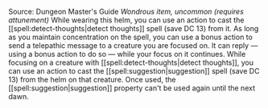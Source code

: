 Source: Dungeon Master's Guide
*Wondrous item, uncommon (requires attunement)*
While wearing this helm, you can use an action to cast the [[spell:detect-thoughts|detect thoughts]] spell (save DC 13) from it. As long as you maintain concentration on the spell, you can use a bonus action to send a telepathic message to a creature you are focused on. It can reply — using a bonus action to do so — while your focus on it continues.
While focusing on a creature with [[spell:detect-thoughts|detect thoughts]], you can use an action to cast the [[spell:suggestion|suggestion]] spell (save DC 13) from the helm on that creature. Once used, the [[spell:suggestion|suggestion]] property can't be used again until the next dawn.